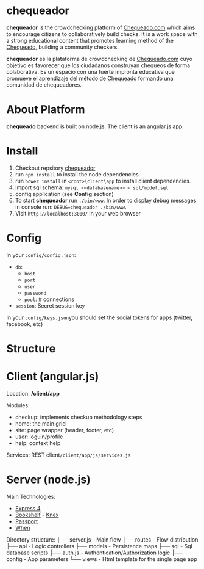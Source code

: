 chequeador
==========

**chequeador** is the  crowdchecking platform of [Chequeado.com](http://chequeado.com) which aims to encourage citizens to collaboratively build checks. It is a work space with a strong educational content that promotes learning method of the [Chequeado](http://chequeado.com),  building a community checkers.

**chequeador** es la plataforma de crowdchecking de [Chequeado.com](http://chequeado.com) cuyo objetivo es favorecer que los ciudadanos construyan chequeos de forma colaborativa. Es un espacio con una fuerte impronta educativa que promueve el aprendizaje del método de [Chequeado](http://chequeado.com) formando una comunidad de chequeadores.

About Platform
=====
**chequeado** backend is built on node.js. The client is an angular.js app. 


Install
===========

1. Checkout repsitory [chequeador](https://github.com/Chequeadocom/chequeador)
1. run `npm install`  to install the node dependencies. 
1. run `bower install` in `<root>\client\app` to install client dependencies.
1. import sql schema: `mysql <<databasename>> < sql/model.sql`
1. config application  (see **Config** section)
1. To start **chequeador**  run `./bin/www`. In order to display debug messages in console run: `DEBUG=chequeador ./bin/www`.
1. Visit `http://localhost:3000/` in your web browser

Config
======

In your `config/config.json`:

* `db`:
    + `host`
    + `port`
    + `user`
    + `password`
    + `pool`: # connections
* `session`: Secret session key

In your `config/keys.json`you should set the social tokens for apps (twitter, facebook, etc)


Structure
=========

Client (angular.js)
===============
Location:  **/client/app**

Modules:
 - checkup:  implements checkup methodology steps
 - home: the main grid
 - site: page wrapper (header, footer, etc)
 - user: loguin/profile
 - help: context help

Services: 
REST client`/client/app/js/services.js`

Server (node.js)
=====

Main Technologies:
 - [Express 4](http://expressjs.com/)
 - [Bookshelf](bookshelfjs.org) - [Knex](knexjs.org)
 - [Passport](passportjs.org)
 - [When](https://github.com/cujojs/when)

Directory structure:
├── server.js  - Main flow
├── routes - Flow distribution
├── api - Logic controllers
├── models - Persistence maps
├── sql - Sql database scripts
├── auth.js - Authentication/Authorization logic
├── config - App parameters
└── views - Html template for the single page app

